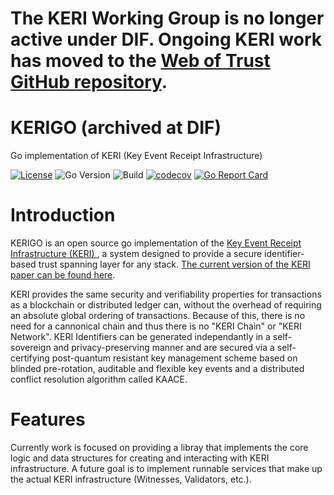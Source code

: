# The KERI Working Group is no longer active under DIF. Ongoing KERI work has moved to the [Web of Trust GitHub repository](https://github.com/WebOfTrust/keri).
#

# KERIGO (archived at DIF)
Go implementation of KERI  (Key Event Receipt Infrastructure)

[![License](https://img.shields.io/badge/License-Apache%202.0-blue.svg)](https://raw.githubusercontent.com/decentralized-identity/kerigo/master/LICENSE)
![Go Version](https://img.shields.io/github/go-mod/go-version/decentralized-identity/kerigo)
![Build](https://github.com/decentralized-identity/kerigo/workflows/Build/badge.svg)
[![codecov](https://codecov.io/gh/decentralized-identity/kerigo/branch/master/graph/badge.svg)](https://codecov.io/gh/decentralized-identity/kerigo)
[![Go Report Card](https://goreportcard.com/badge/github.com/decentralized-identity/kerigo)](https://goreportcard.com/report/github.com/decentralized-identity/kerigo)
# Introduction

KERIGO is an open source go implementation of the [ Key Event Receipt Infrastructure (KERI) ](https://github.com/decentralized-identity/keri), a system designed to provide a secure identifier-based trust spanning layer for any stack. [The current version of the KERI paper can be found here](https://github.com/SmithSamuelM/Papers/blob/master/whitepapers/KERI_WP_2.x.web.pdf).

KERI provides the same security and verifiability properties for transactions as a blockchain or distributed ledger can, without the overhead of requiring an absolute global ordering of transactions. Because of this, there is no need for a cannonical chain and thus there is no "KERI Chain" or "KERI Network". KERI Identifiers can be generated independantly in a self-sovereign and privacy-preserving manner and are secured via a self-certifying post-quantum resistant key management scheme based on blinded pre-rotation, auditable and flexible key events and a distributed conflict resolution algorithm called KAACE.

# Features

Currently work is focused on providing a libray that implements the core logic and data structures for creating and interacting with KERI infrastructure. A future goal is to implement runnable services that make up the actual KERI infrastructure (Witnesses, Validators, etc.).
